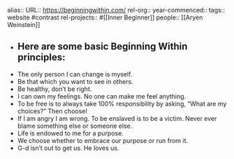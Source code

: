 alias::
URL:: https://beginningwithin.com/
rel-org::
year-commenced::
tags:: website #contrast
rel-projects:: #[[Inner Beginner]]
people:: [[Aryen Weinstein]]



- ## Here are some basic Beginning Within principles:
- The only person I can change is myself.
- Be that which you want to see in others.
- Be healthy, don’t be right.
- I can own my feelings. No one can make me feel anything.
- To be free is to always take 100% responsibility by asking, “What are my choices?” Then choose!
- If I am angry I am wrong. To be enslaved is to be a victim. Never ever blame something else or someone else.
- Life is endowed to me for a purpose.
- We choose whether to embrace our purpose or run from it.
- G-d isn’t out to get us. He loves us.
